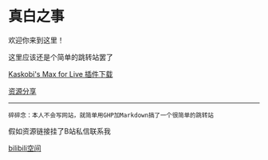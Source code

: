 # 真白之事
欢迎你来到这里！  

这里应该还是个简单的跳转站罢了

[Kaskobi's Max for Live 插件下载](https://kaskobi.com/downloads)

[资源分享](mds/share.md)

------

`碎碎念：本人不会写网站，就简单用GHP加Markdown搞了一个很简单的跳转站 `

假如资源链接挂了B站私信联系我

[bilibili空间](https://space.bilibili.com/16215189)

